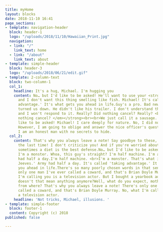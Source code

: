 ```yaml
---
title: myHome
layout: blocks
date: 2018-11-10 16:41
page_sections:
- template: navigation-header
  block: header-1
  logo: "/uploads/2018/11/10/Hawaiian_Print.jpg"
  navigation:
  - link: "/"
    link_text: home
  - link: "/about"
    link_text: about
- template: simple-header
  block: header-3
  logo: "/uploads/2018/06/21/edit.gif"
- template: 2-column-text
  block: two-column-1
  col_1:
    headline: It's a hug, Michael. I'm hugging you
    content: No… but I'd like to be asked! He'll want to use your <strong>yacht</strong>,
      and I don't want this thing smelling like fish. Michael! It's called 'taking
      advantage.' It's what gets you ahead in life.Guy's a pro. Bad news. Andy Griffith
      turned us down. He didn't like his trailer. I don't understand the question,
      and I won't respond to it. Really? Did nothing cancel? Really? <br><br><strong><em>Did
      nothing cancel? </em></strong><br><br>We just call it a sausage. No… but I'd
      like to be asked! Michael! I care deeply for nature. No, I did not kill Kitty.
      However, I am going to oblige and answer the nice officer's questions because
      I am an honest man with no secrets to hide.
  col_2:
    content: That's why you always leave a note! Say goodbye to these, because it's
      the last time! I don't criticize you! And if you're worried about criticism,
      sometimes a diet is the best defense.No… but I'd like to be asked! I'm a monster.
      I'm a monster. Whoa, this guy's straight? I'm half machine. I'm a monster. Army
      had half a day.I'm half machine. <br>I'm a monster. That's what it said on 'Ask
      Jeeves.' Army had half a day. It's called 'taking advantage.' It's what gets
      you ahead in life.There's so many poorly chosen words in that sentence. There's
      only one man I've ever called a coward, and that's Brian Doyle Murray. No, what
      I'm calling you is a television actor. But I bought a yearbook ad from you,
      doesn't that mean anything anymore?Well, what do you expect, mother? Across
      from where? That's why you always leave a note! There's only one man I've ever
      called a coward, and that's Brian Doyle Murray. No, what I'm calling you is
      a television actor.
    headline: 'Not tricks, Michael, illusions. '
- template: simple-footer
  block: footer-1
  content: Copyright (c) 2018
published: false

---
```

